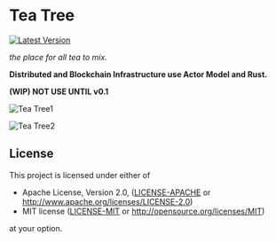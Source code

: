 # Tea Tree
[![Latest Version](https://img.shields.io/badge/crates.io-v0.0.2-green.svg)](https://crates.io/crates/teatree)

*the place for all tea to mix.*

**Distributed and Blockchain Infrastructure use Actor Model and Rust.**

**(WIP) NOT USE UNTIL v0.1**

![Tea Tree1](https://github.com/placefortea/placefortea.github.io/raw/master/assets/tea_tree_1.png)

![Tea Tree2](https://github.com/placefortea/placefortea.github.io/raw/master/assets/tea_tree_2.png)

## License

This project is licensed under either of

 * Apache License, Version 2.0, ([LICENSE-APACHE](LICENSE-APACHE) or
   http://www.apache.org/licenses/LICENSE-2.0)
 * MIT license ([LICENSE-MIT](LICENSE-MIT) or
   http://opensource.org/licenses/MIT)

at your option.
